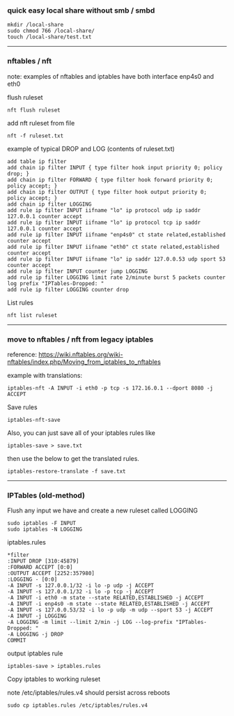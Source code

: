 ### quick easy local share without smb / smbd

```
mkdir /local-share
sudo chmod 766 /local-share/
touch /local-share/test.txt
```
---

### nftables / nft

note: examples of nftables and iptables have both interface enp4s0 and eth0 


flush ruleset

```
nft flush ruleset
```

add nft ruleset from file

```
nft -f ruleset.txt
```

example of typical DROP and LOG (contents of ruleset.txt)

```
add table ip filter
add chain ip filter INPUT { type filter hook input priority 0; policy drop; }
add chain ip filter FORWARD { type filter hook forward priority 0; policy accept; }
add chain ip filter OUTPUT { type filter hook output priority 0; policy accept; }
add chain ip filter LOGGING
add rule ip filter INPUT iifname "lo" ip protocol udp ip saddr 127.0.0.1 counter accept
add rule ip filter INPUT iifname "lo" ip protocol tcp ip saddr 127.0.0.1 counter accept
add rule ip filter INPUT iifname "enp4s0" ct state related,established counter accept
add rule ip filter INPUT iifname "eth0" ct state related,established counter accept
add rule ip filter INPUT iifname "lo" ip saddr 127.0.0.53 udp sport 53 counter accept
add rule ip filter INPUT counter jump LOGGING
add rule ip filter LOGGING limit rate 2/minute burst 5 packets counter log prefix "IPTables-Dropped: "
add rule ip filter LOGGING counter drop
```

List rules

```
nft list ruleset
```

---

### move to nftables / nft from legacy iptables

reference: https://wiki.nftables.org/wiki-nftables/index.php/Moving_from_iptables_to_nftables

example with translations:

```
iptables-nft -A INPUT -i eth0 -p tcp -s 172.16.0.1 --dport 8080 -j ACCEPT
```


Save rules

```
iptables-nft-save
```

Also, you can just save all of your iptables rules like 

```
iptables-save > save.txt
``` 

then use the below to get the translated rules.

```
iptables-restore-translate -f save.txt
```


---

### IPTables (old-method)

Flush any input we have and create a new ruleset called LOGGING

```
sudo iptables -F INPUT
sudo iptables -N LOGGING
```

iptables.rules

```
*filter
:INPUT DROP [310:45879]
:FORWARD ACCEPT [0:0]
:OUTPUT ACCEPT [2252:357980]
:LOGGING - [0:0]
-A INPUT -s 127.0.0.1/32 -i lo -p udp -j ACCEPT
-A INPUT -s 127.0.0.1/32 -i lo -p tcp -j ACCEPT
-A INPUT -i eth0 -m state --state RELATED,ESTABLISHED -j ACCEPT
-A INPUT -i enp4s0 -m state --state RELATED,ESTABLISHED -j ACCEPT
-A INPUT -s 127.0.0.53/32 -i lo -p udp -m udp --sport 53 -j ACCEPT
-A INPUT -j LOGGING
-A LOGGING -m limit --limit 2/min -j LOG --log-prefix "IPTables-Dropped: "
-A LOGGING -j DROP
COMMIT
```

output iptables rule

```
iptables-save > iptables.rules
```

Copy iptables to working ruleset

note /etc/iptables/rules.v4 should persist across reboots

```
sudo cp iptables.rules /etc/iptables/rules.v4
```

